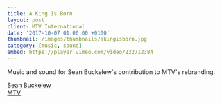 ```yaml
---
title: A King Is Born
layout: post
client: MTV International
date: '2017-10-07 01:00:00 +0100'
thumbnail: /images/thumbnails/akingisborn.jpg
category: [music, sound]
embed: https://player.vimeo.com/video/232712384
---
```


Music and sound for Sean Buckelew's contribution to MTV's rebranding.

[Sean Buckelew](http://www.seanbuckelew.com/)  
[MTV](www.mtv.com)
